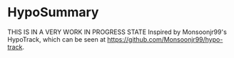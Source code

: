 # HypoSummary
THIS IS IN A VERY WORK IN PROGRESS STATE
Inspired by Monsoonjr99's HypoTrack, which can be seen at https://github.com/Monsoonjr99/hypo-track.
